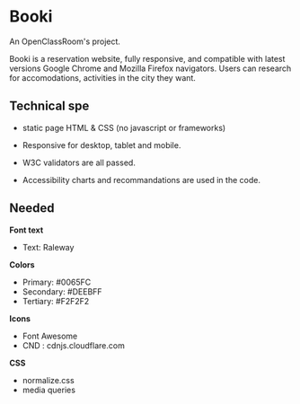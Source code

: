 # Booki

An OpenClassRoom's project.

Booki is a reservation website, fully responsive, and compatible with latest versions Google Chrome and Mozilla Firefox navigators.
Users can research for accomodations, activities in the city they want.

## Technical spe

- static page HTML & CSS (no javascript or frameworks)

- Responsive for desktop, tablet and mobile.

- W3C validators are all passed.

- Accessibility charts and recommandations are used in the code.

## Needed

**Font text**

- Text: Raleway

**Colors**

- Primary: #0065FC
- Secondary: #DEEBFF
- Tertiary: #F2F2F2

**Icons**

- Font Awesome
- CND : cdnjs.cloudflare.com

**CSS**

- normalize.css
- media queries

